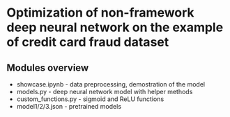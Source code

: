 # Optimization of non-framework deep neural network on the example of credit card fraud dataset

## Modules overview
- showcase.ipynb - data preprocessing, demostration of the model
- models.py - deep neural network model with helper methods
- custom_functions.py - sigmoid and ReLU functions
- model1/2/3.json - pretrained models
